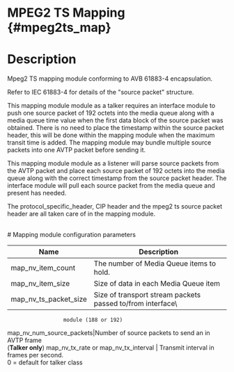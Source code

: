 MPEG2 TS Mapping {#mpeg2ts_map}
================

# Description

Mpeg2 TS mapping module conforming to AVB 61883-4 encapsulation.

Refer to IEC 61883-4 for details of the "source packet" structure.

This mapping module module as a talker requires an interface module to push
one source packet of 192 octets into the media queue along with a media queue
time value when the first data block of the source packet was obtained.
There is no need to place the timestamp within the source packet header,
this will be done within the mapping module when the maximum transit time is 
added. The mapping module may bundle multiple source packets into one AVTP
packet before sending it.

This mapping module module as a listener will parse source packets from the AVTP
packet and place each source packet of 192 octets into the media queue along
with the correct timestamp from the source packet header. The interface module
will pull each source packet from the media queue and present has needed.

The protocol_specific_header, CIP header and the mpeg2 ts source packet header
are all taken care of in the mapping module.

<br>
# Mapping module configuration parameters

Name                | Description
--------------------|---------------------------
map_nv_item_count   |The number of Media Queue items to hold.
map_nv_item_size    |Size of data in each Media Queue item
map_nv_ts_packet_size|Size of transport stream packets passed to/from interface\
                      module (188 or 192)
map_nv_num_source_packets|Number of source packets to send an in AVTP frame     \
                          (**Talker only**)
map_nv_tx_rate or map_nv_tx_interval | Transmit interval in frames per second. \
                     0 = default for talker class
